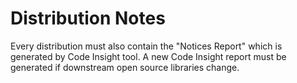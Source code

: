 # Distribution Notes

Every distribution must also contain the "Notices Report" which is generated by Code Insight tool.
A new Code Insight report must be generated if downstream open source libraries change.
